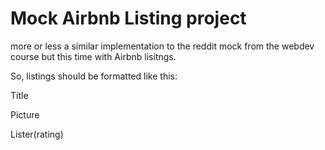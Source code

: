 # Mock Airbnb Listing project

more or less a similar implementation to the reddit mock from the webdev course but this time with Airbnb lisitngs.

So, listings should be formatted like this:

Title

Picture

Lister(rating)


